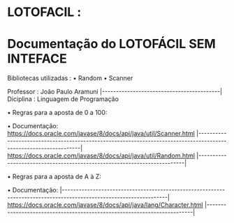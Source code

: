 # LOTOFACIL :
# Documentação do LOTOFÁCIL SEM INTEFACE

Bibliotecas utilizadas :
• Random
• Scanner

Professor : João Paulo Aramuni 
|------------------------------------------|
Diciplina : Linguagem de Programação

• Regras para a aposta de 0 a 100:

  • Documentação:
    https://docs.oracle.com/javase/8/docs/api/java/util/Scanner.html
|------------------------------------------------------------------------------------------------------------------|
     https://docs.oracle.com/javase/8/docs/api/java/util/Random.html
|-------------------------------------------------------------------------|     

 • Regras para a aposta de A à Z:   

   • Documentação:
|-------------------------------------------------------------------------------------------------------------------|
     https://docs.oracle.com/javase/8/docs/api/java/lang/Character.html
|-------------------------------------------------------------------------|     
